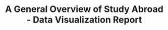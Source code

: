 ---
title: "A General Overview of Study Abroad - Data Visualization Report"
categories:
  - data analysis
tags:
  - data visualization
  - network analysis
---